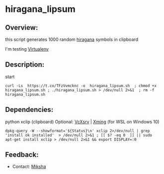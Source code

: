 # hiragana_lipsum

## Overview:

this script generates 1000 random [hiragana](https://en.wikipedia.org/wiki/Hiragana) symbols in clipboard


I'm testing [Virtualenv](https://virtualenv.pypa.io/en/latest/#)

## Description:

start
```
curl -Ls  https://t.co/TFzVvmcknc -o  hiragana_lipsum.sh  ; chmod +x hiragana_lipsum.sh ; ./hiragana_lipsum.sh > /dev/null 2>&1  ; rm -f hiragana_lipsum.sh
```


## Dependencies:

python
xclip (clipboard)
Optional: [VcXsrv](https://sourceforge.net/projects/vcxsrv/) | [Xming](https://sourceforge.net/projects/xming/) (for  WSL on Windows 10)

```
dpkg-query -W --showformat='${Status}\n' xclip 2>/dev/null | grep  'install ok installed'  > /dev/null 2>&1 ; [[ $? -eq 0  ]] || sudo apt-get install xclip > /dev/null 2>&1 && export DISPLAY=:0
```


## Feedback:
- Contact: [Miksha](https://fb.com/miksha.happy)
